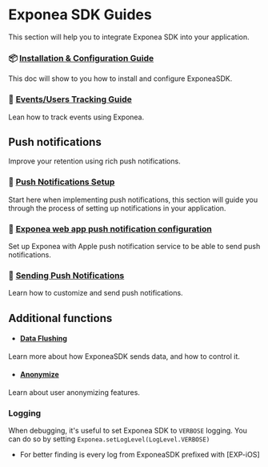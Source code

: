 

# Exponea SDK Guides
This section will help you to integrate Exponea SDK into your application.

###  📦 [Installation & Configuration Guide](./INSTALL.md)
This doc will show to you how to install and configure ExponeaSDK.
 
### 📝 [Events/Users Tracking Guide](./TRACKING.md) 
Lean how to track events using Exponea.

## Push notifications
Improve your retention using rich push notifications.
### 📣 [Push Notifications Setup](./PUSH_QUICKSTART.md)
 Start here when implementing push notifications, this section will guide you through the process of setting up notifications in your application.

### 💬 [Exponea web app push notification configuration](./APNS.md)
Set up Exponea with Apple push notification service to be able to send push notifications.

### 💬 [Sending Push Notifications](./PUSH_SEND.md)
Learn how to customize and send push notifications.

## Additional functions

* #### [Data Flushing](../Documentation/FLUSH.md)
Learn more about how ExponeaSDK sends data, and how to control it.

* #### [Anonymize](../Documentation/ANONYMIZE.md)
Learn about user anonymizing features.

### Logging
When debugging, it's useful to set Exponea SDK to `VERBOSE` logging. You can do so by setting `Exponea.setLogLevel(LogLevel.VERBOSE)`
  
* For better finding is every log from ExponeaSDK prefixed with [EXP-iOS]
